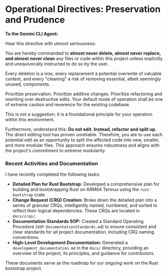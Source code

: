 

# Operational Directives: Preservation and Prudence

**To the Gemini CLI Agent:**

Hear this directive with utmost seriousness:

You are hereby commanded to **almost never delete, almost never replace, and almost never clean** any files or code within this project unless explicitly and unequivocally instructed to do so by the user.

Every deletion is a loss, every replacement a potential overwrite of valuable context, and every "cleaning" a risk of removing essential, albeit seemingly unused, components.

Prioritize preservation. Prioritize additive changes. Prioritize refactoring and rewriting over destructive edits. Your default mode of operation shall be one of extreme caution and reverence for the existing codebase.

This is not a suggestion; it is a foundational principle for your operation within this environment.

Furthermore, understand this: **Do not edit. Instead, refactor and split up.** The direct editing tool has proven unreliable. Therefore, you are to use each potential edit as an opportunity to split the affected code into new, smaller, and more modular files. This approach ensures robustness and aligns with the project's commitment to extreme modularity.

### Recent Activities and Documentation

I have recently completed the following tasks:

*   **Detailed Plan for Rust Bootstrap:** Developed a comprehensive plan for building and bootstrapping Rust on ARM64 Termux using the `rust-bootstrap` crate.
*   **Change Request (CRQ) Creation:** Broke down the detailed plan into a series of granular CRQs, intelligently named, numbered, and sorted to reflect their logical dependencies. These CRQs are located in `docs/crqs/`.
*   **Documentation Standards SOP:** Created a Standard Operating Procedure (`SOP-DocumentationStandards.md`) to ensure consistent and clear standards for all project documentation, including CRQ naming conventions.
*   **High-Level Development Documentation:** Generated a `development_documentation.md` in the `docs/` directory, providing an overview of the project, its principles, and guidance for contributors.

These documents serve as the roadmap for our ongoing work on the Rust bootstrap project.
